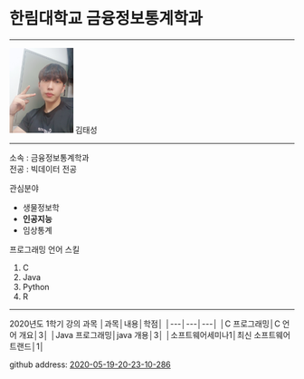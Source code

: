 # 한림대학교 금융정보통계학과
---
<img src=2020-05-19-20-23-10-286.jpg height=150 widht=150>
김태성

---

소속 : 금융정보통계학과   
전공 : 빅데이터 전공

관심분야   
* 생물정보학
* **인공지능**
* 임상통계

프로그래밍 언어 스킬
1. C
2. Java
3. Python
4. R

-------------------

2020년도 1학기 강의 과목
│과목│내용│학점│
│---│---│---│
│C 프로그래밍│C 언어 개요│3│
│Java 프로그래밍│java 개용│3│
│소프트웨어세미나1│최신 소프트웨어 트랜드│1│

github address: [2020-05-19-20-23-10-286][github]

[github]:http://github.com/2020-05-19-20-23-10-286
